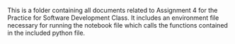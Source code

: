 This is a folder containing all documents related to Assignment 4 for the Practice for Software Development Class. It includes an environment file necessary for running the notebook file which calls the functions contained in the included python file.
